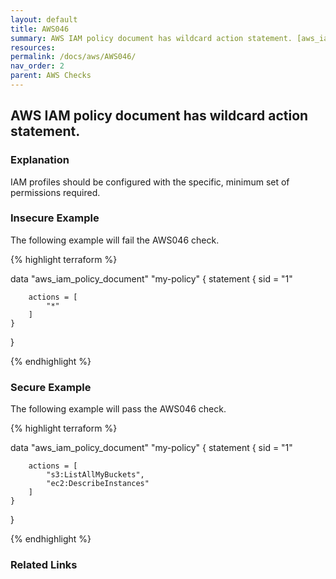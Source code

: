 ```yaml
---
layout: default
title: AWS046
summary: AWS IAM policy document has wildcard action statement. [aws_iam_policy_document] 
resources: 
permalink: /docs/aws/AWS046/
nav_order: 2
parent: AWS Checks
---
```


## AWS IAM policy document has wildcard action statement.

### Explanation


IAM profiles should be configured with the specific, minimum set of permissions required.



### Insecure Example

The following example will fail the AWS046 check.

{% highlight terraform %}

data "aws_iam_policy_document" "my-policy" {
	statement {
		sid = "1"

        actions = [
      		"*"
    	]
	}
}

{% endhighlight %}



### Secure Example

The following example will pass the AWS046 check.

{% highlight terraform %}

data "aws_iam_policy_document" "my-policy" {
	statement {
		sid = "1"

        actions = [
      		"s3:ListAllMyBuckets",
      		"ec2:DescribeInstances"
    	]
	}
}

{% endhighlight %}


### Related Links


